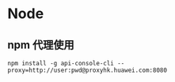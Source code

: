# Node

## npm 代理使用

```shell
npm install -g api-console-cli --proxy=http://user:pwd@proxyhk.huawei.com:8080
```
